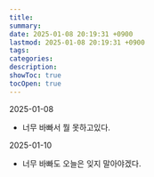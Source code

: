 ```yaml
---
title: 
summary: 
date: 2025-01-08 20:19:31 +0900
lastmod: 2025-01-08 20:19:31 +0900
tags: 
categories: 
description: 
showToc: true
tocOpen: true
---
```


2025-01-08
- 너무 바빠서 뭘 못하고있다.

2025-01-10
- 너무 바빠도 오늘은 잊지 말아야겠다.
